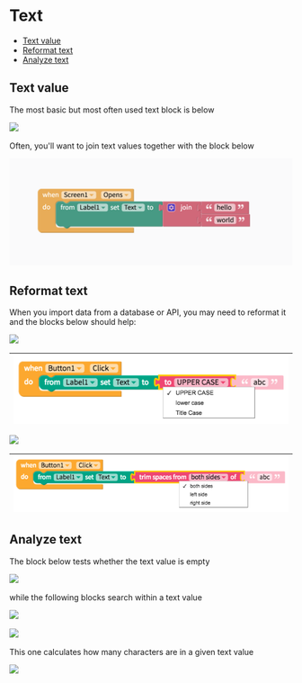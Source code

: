 # Text

* [Text value](text.md#text-value)
* [Reformat text](text.md#reformat-text)
* [Analyze text](text.md#analyze-text)

## Text value

The most basic but most often used text block is below

![](.gitbook/assets/blocks-text-fig-2%20%281%29.png)

Often, you'll want to join text values together with the block below

![The blocks above say that when Screen1 opens, set the text of Label1 to be &quot;hello world&quot;.](.gitbook/assets/image%20%2889%29.png)

## Reformat text

When you import data from a database or API, you may need to reformat it and the blocks below should help:

![](.gitbook/assets/blocks-text-fig-9.png)

| ![](.gitbook/assets/blocks-text-fig-13.png) |
| :--- |


![](.gitbook/assets/blocks-text-fig-10.png)

| ![](.gitbook/assets/blocks-text-fig-15.png) |
| :--- |


## Analyze text

The block below tests whether the text value is empty

![](.gitbook/assets/blocks-text-fig-5.png)

while the following blocks search within a text value

![](.gitbook/assets/blocks-text-fig-1.png)

![](.gitbook/assets/blocks-text-fig-6.png)

This one calculates how many characters are in a given text value

![](.gitbook/assets/blocks-text-fig-4.png)

